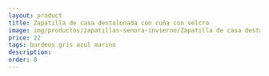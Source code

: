 ```yaml
---
layout: product
title: Zapatilla de casa destalonada con cuña con velcro
image: img/productos/zapatillas-senora-invierno/Zapatilla de casa destalonada con cuña con velcro=22=burdeos gris azul marino.webp
price: 22
tags: burdeos gris azul marino
description: 
order: 0
---
```


